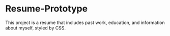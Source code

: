 # Resume-Prototype
This project is a resume that includes past work, education, and information about myself, styled by CSS.

